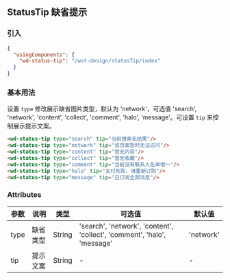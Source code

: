 ## StatusTip 缺省提示

### 引入

```json
{
  "usingComponents": {
    "wd-status-tip": "/wot-design/statusTip/index"
  }
}
```

### 基本用法

设置 `type` 修改展示缺省图片类型，默认为 'network'，可选值 'search', 'network', 'content', 'collect', 'comment', 'halo', 'message'。可设置 `tip` 来控制展示提示文案。

```html
<wd-status-tip type="search" tip="当前搜索无结果"/>
<wd-status-tip type="network" tip="该页面暂时无法访问"/>
<wd-status-tip type="content" tip="暂无内容"/>
<wd-status-tip type="collect" tip="暂无收藏"/>
<wd-status-tip type="comment" tip="当前没有联系人名单哦～"/>
<wd-status-tip type="halo" tip="支付失败，请重新订购"/>
<wd-status-tip type="message" tip="已订阅全部消息"/>
```

### Attributes

| 参数      | 说明                                 | 类型      | 可选值       | 默认值   |
|---------- |------------------------------------ |---------- |------------- |-------- |
| type | 缺省类型 | String | 'search', 'network', 'content', 'collect', 'comment', 'halo', 'message' | 'network' |
| tip | 提示文案 | String | - | - |
